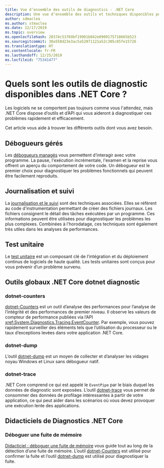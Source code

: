 ```yaml
---
title: Vue d’ensemble des outils de diagnostics - .NET Core
description: Une vue d’ensemble des outils et techniques disponibles pour diagnostiquer les applications .NET Core.
author: sdmaclea
ms.author: stmaclea
ms.date: 12/17/2019
ms.topic: overview
ms.openlocfilehash: 20374c53769bf19901b042e0909175718665b523
ms.sourcegitcommit: 30a558d23e3ac5a52071121a52c305c85fe15726
ms.translationtype: HT
ms.contentlocale: fr-FR
ms.lasthandoff: 12/25/2019
ms.locfileid: "75341477"
---
```

# <a name="what-diagnostic-tools-are-available-in-net-core"></a>Quels sont les outils de diagnostic disponibles dans .NET Core ?

Les logiciels ne se comportent pas toujours comme vous l'attendez, mais .NET Core dispose d’outils et d’API qui vous aideront à diagnostiquer ces problèmes rapidement et efficacement.

Cet article vous aide à trouver les différents outils dont vous avez besoin.

## <a name="managed-debuggers"></a>Débogueurs gérés

Les [débogueurs managés](managed-debuggers.md) vous permettent d’interagir avec votre programme. La pause, l'exécution incrémentale, l'examen et la reprise vous offrent un aperçu du comportement de votre code. Un débogueur est le premier choix pour diagnostiquer les problèmes fonctionnels qui peuvent être facilement reproduits.

## <a name="logging-and-tracing"></a>Journalisation et suivi

La [journalisation et le suivi](logging-tracing.md) sont des techniques associées. Elles se réfèrent au code d'instrumentation permettant de créer des fichiers journaux. Les fichiers consignent le détail des tâches exécutées par un programme. Ces informations peuvent être utilisées pour diagnostiquer les problèmes les plus complexes. Combinées à l'horodatage, ces techniques sont également très utiles dans les analyses de performances.

## <a name="unit-testing"></a>Test unitaire

Le [test unitaire](../testing/index.md) est un composant clé de l’intégration et du déploiement continus de logiciels de haute qualité. Les tests unitaires sont conçus pour vous prévenir d’un problème survenu.

## <a name="net-core-dotnet-diagnostic-global-tools"></a>Outils globaux .NET Core dotnet diagnostic

### <a name="dotnet-counters"></a>dotnet-counters

[dotnet-Counters](dotnet-counters.md) est un outil d’analyse des performances pour l’analyse de l’intégrité et des performances de premier niveau. Il observe les valeurs de compteur de performance publiées via l’API <xref:System.Diagnostics.Tracing.EventCounter>. Par exemple, vous pouvez rapidement surveiller des éléments tels que l’utilisation du processeur ou le taux d’exceptions levées dans votre application .NET Core.

### <a name="dotnet-dump"></a>dotnet-dump

L’outil [dotnet-dump](dotnet-dump.md) est un moyen de collecter et d’analyser les vidages noyau Windows et Linux sans débogueur natif.

### <a name="dotnet-trace"></a>dotnet-trace

.NET Core comprend ce qui est appelé le `EventPipe` par le biais duquel les données de diagnostic sont exposées. L’outil [dotnet-trace](dotnet-trace.md) vous permet de consommer des données de profilage intéressantes à partir de votre application, ce qui peut aider dans les scénarios où vous devez provoquer une exécution lente des applications.

## <a name="net-core-diagnostics-tutorials"></a>Didacticiels de Diagnostics .NET Core

### <a name="debug-a-memory-leak"></a>Déboguer une fuite de mémoire

[Didacticiel : déboguer une fuite de mémoire](debug-memory-leak.md) vous guide tout au long de la détection d’une fuite de mémoire. L’outil [dotnet-Counters](dotnet-counters.md) est utilisé pour confirmer la fuite et l’outil [dotnet-dump](dotnet-dump.md) est utilisé pour diagnostiquer la fuite.
